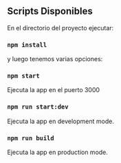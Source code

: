 ## Scripts Disponibles

En el directorio del proyecto ejecutar:

### `npm install`

y luego tenemos varias opciones:

### `npm start`

Ejecuta la app en el puerto 3000

### `npm run start:dev`

Ejecuta la app en development mode.

### `npm run build`

Ejecuta la app en production mode.
